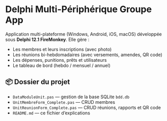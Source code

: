 ﻿# Delphi Multi-Périphérique Groupe App

Application multi-plateforme (Windows, Android, iOS, macOS) développée sous **Delphi 12.1 FireMonkey**.
Elle gère :
- Les membres et leurs inscriptions (avec photo)
- Les réunions bi-hebdomadaires (avec versements, amendes, QR code)
- Les dépenses, punitions, prêts et utilisateurs
- Le tableau de bord (hebdo / mensuel / annuel)

## 📦 Dossier du projet
- `DataModuleUnit.pas` — gestion de la base SQLite `bdd.db`
- `UnitMembreForm_Complete.pas` — CRUD membres
- `UnitReunionForm_Complete.pas` — CRUD réunions, rapports et QR code
- `README.md` — ce fichier d’explications
